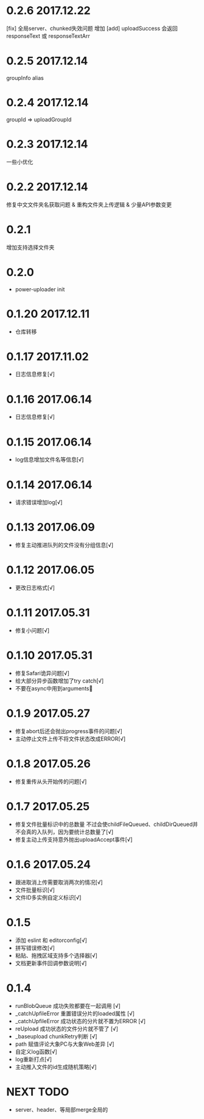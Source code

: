 # 0.2.6 2017.12.22
[fix] 全局server、chunked失效问题 增加
[add] uploadSuccess 会返回 responseText 或 responseTextArr

# 0.2.5 2017.12.14
groupInfo alias

# 0.2.4 2017.12.14
groupId => uploadGroupId

# 0.2.3 2017.12.14
一些小优化

# 0.2.2 2017.12.14
修复中文文件夹名获取问题 & 重构文件夹上传逻辑 & 少量API参数变更

# 0.2.1
增加支持选择文件夹

# 0.2.0
- power-uploader init

# 0.1.20 2017.12.11
- 仓库转移

# 0.1.17 2017.11.02
- 日志信息修复[√]

# 0.1.16 2017.06.14
- 日志信息修复[√]

# 0.1.15 2017.06.14
- log信息增加文件名等信息[√]

# 0.1.14 2017.06.14
- 请求错误增加log[√]

# 0.1.13 2017.06.09
- 修复主动推进队列的文件没有分组信息[√]

# 0.1.12 2017.06.05
- 更改日志格式[√]

# 0.1.11 2017.05.31 
- 修复小问题[√]

# 0.1.10 2017.05.31
- 修复Safari诡异问题[√]
- 给大部分异步函数增加了try catch[√]
- 不要在async中用到arguments🤣

# 0.1.9 2017.05.27
- 修复abort后还会抛出progress事件的问题[√]
- 主动停止文件上传不将文件状态改成ERROR[√]

# 0.1.8 2017.05.26
- 修复重传从头开始传的问题[√]

# 0.1.7 2017.05.25
- 修复文件批量标识中的总数量 不过会使childFileQueued、childDirQueued并不会真的入队列，因为要统计总数量了[√]
- 修复主动上传支持意外抛出uploadAccept事件[√]

# 0.1.6 2017.05.24
- 跟进取消上传需要取消两次的情况[√]
- 文件批量标识[√]
- 文件ID多实例自定义标识[√]

# 0.1.5
- 添加 eslint 和 editorconfig[√]
- 拼写错误修改[√]
- 粘贴、拖拽区域支持多个选择器[√]
- 文档更新事件回调参数说明[√]

# 0.1.4
- runBlobQueue 成功失败都要在一起调用 [√]
- _catchUpfileError 重置错误分片的loaded属性 [√]
- _catchUpfileError 成功状态的分片就不置为ERROR [√]
- reUpload 成功状态的文件分片就不管了 [√]
- _baseupload chunkRetry判断 [√]
- path 赋值评论大象PC与大象Web差异 [√]
- 自定义log函数[√]
- log重新打点[√]
- 主动推入文件的id生成随机策略[√]

# NEXT TODO
- server、header、等局部merge全局的